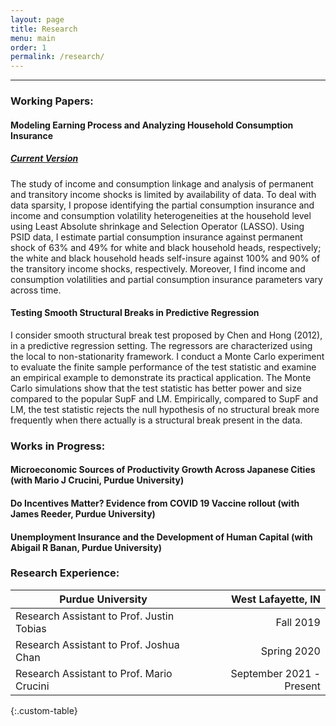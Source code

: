 ```yaml
---
layout: page
title: Research
menu: main
order: 1
permalink: /research/
---
```

***
### Working Papers:

#### Modeling Earning Process and Analyzing Household Consumption Insurance
##### [Current Version](../assets/docs/Daniel_jmp.pdf)

The study of income and consumption linkage and analysis of permanent and transitory income shocks is limited by availability of data. To deal with data sparsity, I propose identifying the partial consumption insurance and income and consumption volatility heterogeneities at the household level using Least Absolute shrinkage and Selection Operator (LASSO). Using PSID data, I estimate partial consumption insurance against permanent shock of 63% and 49% for white and black household heads, respectively; the white and black household heads self-insure against 100% and 90% of the transitory income shocks, respectively. Moreover, I find income and consumption volatilities and partial consumption insurance parameters vary across time.

#### Testing Smooth Structural Breaks in Predictive Regression

I consider smooth structural break test proposed by Chen and Hong (2012), in a predictive regression setting. The regressors are characterized using the local to non-stationarity framework. I conduct a Monte Carlo experiment to evaluate the finite sample performance of the test statistic and examine an empirical example to demonstrate its practical application. The Monte Carlo simulations show that the test statistic has better power and size compared to the popular SupF and LM. Empirically, compared to SupF and LM, the test statistic rejects the null hypothesis of no structural break more frequently when there actually is a structural break present in the data. 

### Works in Progress:

#### Microeconomic Sources of Productivity Growth Across Japanese Cities (with Mario J Crucini, Purdue University)

#### Do Incentives Matter? Evidence from COVID 19 Vaccine rollout (with James Reeder, Purdue University)

#### Unemployment Insurance and the Development of Human Capital (with Abigail R Banan, Purdue University)

### Research Experience:

| Purdue University | West Lafayette, IN |
| ----------- | ----------: |
| Research Assistant to Prof. Justin Tobias | Fall 2019 |
| Research Assistant to Prof. Joshua Chan   | Spring 2020 |
| Research Assistant to Prof. Mario Crucini | September 2021 - Present | 
{:.custom-table}

